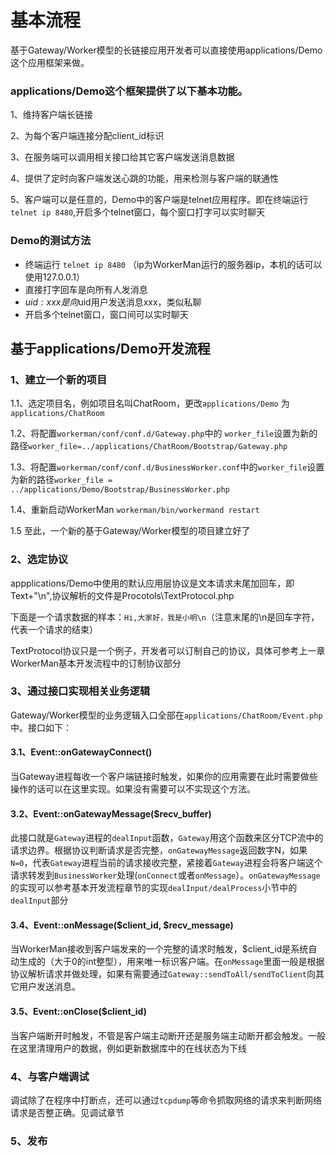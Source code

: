 # 基本流程
基于Gateway/Worker模型的长链接应用开发者可以直接使用applications/Demo这个应用框架来做。

### applications/Demo这个框架提供了以下基本功能。

1、维持客户端长链接

2、为每个客户端连接分配client_id标识

3、在服务端可以调用相关接口给其它客户端发送消息数据

4、提供了定时向客户端发送心跳的功能，用来检测与客户端的联通性

5、客户端可以是任意的，Demo中的客户端是telnet应用程序。即在终端运行```telnet ip 8480```,开启多个telnet窗口，每个窗口打字可以实时聊天

### Demo的测试方法

  * 终端运行 ```telnet ip 8480``` （ip为WorkerMan运行的服务器ip，本机的话可以使用127.0.0.1）
  * 直接打字回车是向所有人发消息
  * $uid:xxx 是向$uid用户发送消息xxx，类似私聊
  * 开启多个telnet窗口，窗口间可以实时聊天

## 基于applications/Demo开发流程

### 1、建立一个新的项目

1.1、选定项目名，例如项目名叫ChatRoom，更改```applications/Demo``` 为 ```applications/ChatRoom```

1.2、将配置```workerman/conf/conf.d/Gateway.php```中的 ```worker_file```设置为新的路径```worker_file=../applications/ChatRoom/Bootstrap/Gateway.php```

1.3、将配置```workerman/conf/conf.d/BusinessWorker.conf```中的```worker_file```设置为新的路径```worker_file = ../applications/Demo/Bootstrap/BusinessWorker.php```

1.4、重新启动WorkerMan ```workerman/bin/workermand restart```

1.5 至此，一个新的基于Gateway/Worker模型的项目建立好了

### 2、选定协议

appplications/Demo中使用的默认应用层协议是文本请求末尾加回车，即 Text+"\n",协议解析的文件是Procotols\TextProtocol.php

下面是一个请求数据的样本：```Hi,大家好，我是小明\n```（注意末尾的\n是回车字符，代表一个请求的结束）

TextProtocol协议只是一个例子，开发者可以订制自己的协议，具体可参考上一章WorkerMan基本开发流程中的订制协议部分

### 3、通过接口实现相关业务逻辑
Gateway/Worker模型的业务逻辑入口全部在```applications/ChatRoom/Event.php```中。接口如下：

#### 3.1、Event::onGatewayConnect()
当Gateway进程每收一个客户端链接时触发，如果你的应用需要在此时需要做些操作的话可以在这里实现。如果没有需要可以不实现这个方法。

#### 3.2、Event::onGatewayMessage($recv_buffer)
此接口就是```Gateway```进程的```dealInput```函数，```Gateway```用这个函数来区分TCP流中的请求边界。根据协议判断请求是否完整，```onGatewayMessage```返回数字N，如果```N=0```，代表```Gateway```进程当前的请求接收完整，紧接着```Gateway```进程会将客户端这个请求转发到```BusinessWorker```处理(```onConnect```或者```onMessage```）。```onGatewayMessage```的实现可以参考基本开发流程章节的实现```dealInput/dealProcess```小节中的```dealInput```部分

#### 3.4、Event::onMessage($client_id, $recv_message)
当WorkerMan接收到客户端发来的一个完整的请求时触发，$client_id是系统自动生成的（大于0的int整型），用来唯一标识客户端。在```onMessage```里面一般是根据协议解析请求并做处理，如果有需要通过```Gateway::sendToAll/sendToClient```向其它用户发送消息。

#### 3.5、Event::onClose($client_id)
当客户端断开时触发，不管是客户端主动断开还是服务端主动断开都会触发。一般在这里清理用户的数据，例如更新数据库中的在线状态为下线

###  4、与客户端调试
调试除了在程序中打断点，还可以通过```tcpdump```等命令抓取网络的请求来判断网络请求是否整正确。见调试章节

### 5、发布






